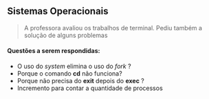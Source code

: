 ## Sistemas Operacionais

> A professora avaliou os trabalhos de terminal. Pediu também a solução de alguns problemas

#### Questões a serem respondidas:
- O uso do _system_ elimina o uso do _fork_ ?
- Porque o comando __cd__ não funciona?
- Porque não precisa do __exit__ depois do __exec__ ?
- Incremento para contar a quantidade de processos

